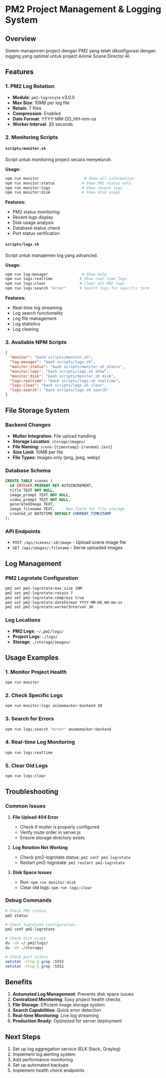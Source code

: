 # PM2 Project Management & Logging System

## Overview
Sistem manajemen project dengan PM2 yang telah dikonfigurasi dengan logging yang optimal untuk project Anime Scene Director AI.

## Features

### 1. PM2 Log Rotation
- **Module**: `pm2-logrotate` v3.0.0
- **Max Size**: 10MB per log file
- **Retain**: 7 files
- **Compression**: Enabled
- **Date Format**: YYYY-MM-DD_HH-mm-ss
- **Worker Interval**: 30 seconds

### 2. Monitoring Scripts

#### `scripts/monitor.sh`
Script untuk monitoring project secara menyeluruh.

**Usage:**
```bash
npm run monitor                    # Show all information
npm run monitor:status            # Show PM2 status only
npm run monitor:logs              # Show recent logs
npm run monitor:disk              # Show disk usage
```

**Features:**
- PM2 status monitoring
- Recent logs display
- Disk usage analysis
- Database status check
- Port status verification

#### `scripts/logs.sh`
Script untuk manajemen log yang advanced.

**Usage:**
```bash
npm run log-manager               # Show help
npm run logs:realtime            # Show real-time logs
npm run logs:clear               # Clear all PM2 logs
npm run logs:search "error"      # Search logs for specific term
```

**Features:**
- Real-time log streaming
- Log search functionality
- Log file management
- Log statistics
- Log clearing

### 3. Available NPM Scripts

```json
{
  "monitor": "bash scripts/monitor.sh",
  "log-manager": "bash scripts/logs.sh",
  "monitor:status": "bash scripts/monitor.sh status",
  "monitor:logs": "bash scripts/logs.sh show",
  "monitor:disk": "bash scripts/monitor.sh disk",
  "logs:realtime": "bash scripts/logs.sh realtime",
  "logs:clear": "bash scripts/logs.sh clear",
  "logs:search": "bash scripts/logs.sh search"
}
```

## File Storage System

### Backend Changes
- **Multer Integration**: File upload handling
- **Storage Location**: `storage/images/`
- **File Naming**: `scene-{timestamp}-{random}.{ext}`
- **Size Limit**: 10MB per file
- **File Types**: Images only (png, jpeg, webp)

### Database Schema
```sql
CREATE TABLE scenes (
  id INTEGER PRIMARY KEY AUTOINCREMENT,
  title TEXT NOT NULL,
  image_prompt TEXT NOT NULL,
  video_prompt TEXT NOT NULL,
  generatedImage TEXT,
  image_filename TEXT,  -- New field for file storage
  created_at DATETIME DEFAULT CURRENT_TIMESTAMP
);
```

### API Endpoints
- `POST /api/scenes/:id/image` - Upload scene image file
- `GET /api/images/:filename` - Serve uploaded images

## Log Management

### PM2 Logrotate Configuration
```bash
pm2 set pm2-logrotate:max_size 10M
pm2 set pm2-logrotate:retain 7
pm2 set pm2-logrotate:compress true
pm2 set pm2-logrotate:dateFormat YYYY-MM-DD_HH-mm-ss
pm2 set pm2-logrotate:workerInterval 30
```

### Log Locations
- **PM2 Logs**: `~/.pm2/logs/`
- **Project Logs**: `./logs/`
- **Storage**: `./storage/images/`

## Usage Examples

### 1. Monitor Project Health
```bash
npm run monitor
```

### 2. Check Specific Logs
```bash
npm run monitor:logs animemacker-backend 20
```

### 3. Search for Errors
```bash
npm run logs:search "error" animemacker-backend
```

### 4. Real-time Log Monitoring
```bash
npm run logs:realtime
```

### 5. Clear Old Logs
```bash
npm run logs:clear
```

## Troubleshooting

### Common Issues

1. **File Upload 404 Error**
   - Check if multer is properly configured
   - Verify route order in server.js
   - Ensure storage directory exists

2. **Log Rotation Not Working**
   - Check pm2-logrotate status: `pm2 conf pm2-logrotate`
   - Restart pm2-logrotate: `pm2 restart pm2-logrotate`

3. **Disk Space Issues**
   - Run: `npm run monitor:disk`
   - Clear old logs: `npm run logs:clear`

### Debug Commands
```bash
# Check PM2 status
pm2 status

# Check logrotate configuration
pm2 conf pm2-logrotate

# Check disk usage
du -sh ~/.pm2/logs/
du -sh ./storage/

# Check port status
netstat -tlnp | grep :5552
netstat -tlnp | grep :5551
```

## Benefits

1. **Automated Log Management**: Prevents disk space issues
2. **Centralized Monitoring**: Easy project health checks
3. **File Storage**: Efficient image storage system
4. **Search Capabilities**: Quick error detection
5. **Real-time Monitoring**: Live log streaming
6. **Production Ready**: Optimized for server deployment

## Next Steps

1. Set up log aggregation service (ELK Stack, Graylog)
2. Implement log alerting system
3. Add performance monitoring
4. Set up automated backups
5. Implement health check endpoints

